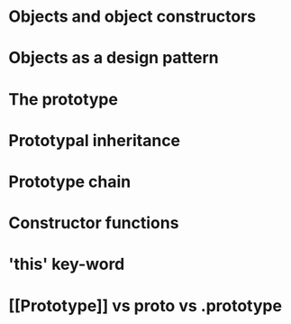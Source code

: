 # Objects and object constructors
# Objects as a design pattern
# The prototype
# Prototypal inheritance
# Prototype chain
# Constructor functions
# 'this' key-word
# [[Prototype]] vs __proto__ vs .prototype